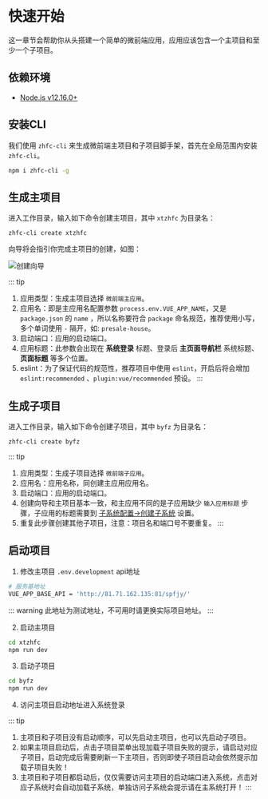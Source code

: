 # 快速开始

这一章节会帮助你从头搭建一个简单的微前端应用，应用应该包含一个主项目和至少一个子项目。

## 依赖环境

- [Node.js v12.16.0+](https://nodejs.org/en/)

## 安装CLI

我们使用 `zhfc-cli` 来生成微前端主项目和子项目脚手架，首先在全局范围内安装 `zhfc-cli`。

``` bash
npm i zhfc-cli -g
```

## 生成主项目

进入工作目录，输入如下命令创建主项目，其中 `xtzhfc` 为目录名：

``` base
zhfc-cli create xtzhfc
```

向导将会指引你完成主项目的创建，如图：

![创建向导](/images/guide/zhfc-cli-create.jpg)

::: tip
1. 应用类型：生成主项目选择 `微前端主应用`。
2. 应用名：即是主应用名配置参数 `process.env.VUE_APP_NAME`，又是 `package.json` 的 `name` ，所以名称要符合 `package` 命名规范，推荐使用小写，多个单词使用 `-` 隔开，如: `presale-house`。
3. 启动端口：应用的启动端口。
4. 应用标题：此参数会出现在 **系统登录** 标题、登录后 **主页面导航栏** 系统标题、**页面标题** 等多个位置。
5. eslint：为了保证代码的规范性，推荐项目中使用 `eslint`，开启后将会增加 `eslint:recommended` 、`plugin:vue/recommended` 预设。
:::

## 生成子项目

进入工作目录，输入如下命令创建子项目，其中 `byfz` 为目录名：

``` base
zhfc-cli create byfz
```

::: tip
1. 应用类型：生成子项目选择 `微前端子应用`。
2. 应用名：应用名称，同创建主应用应用名。
3. 启动端口：应用的启动端口。
4. 创建向导和主项目基本一致，和主应用不同的是子应用缺少 `输入应用标题` 步骤，子应用的标题需要到 [子系统配置->创建子系统](./subsystem-config.md/#创建子系统) 设置。
5. 重复此步骤创建其他子项目，<span class='c-red'>注意：项目名和端口号不要重复。</span>
:::

## 启动项目

1. 修改主项目 `.env.development` api地址
``` bash
# 服务基地址
VUE_APP_BASE_API = 'http://81.71.162.135:81/spfjy/'
```
::: warning
此地址为测试地址，不可用时请更换实际项目地址。
:::

2. 启动主项目
``` bash
cd xtzhfc
npm run dev
```

3. 启动子项目
``` bash
cd byfz
npm run dev
```
4. 访问主项目启动地址进入系统登录

::: tip
1. 主项目和子项目没有启动顺序，可以先启动主项目，也可以先启动子项目。
2. 如果主项目启动后，点击子项目菜单出现加载子项目失败的提示，请启动对应子项目，<span class='c-red'>启动完成后需要刷新一下主项目</span>，否则即使子项目启动会依然提示加载子项目失败！
3. 主项目和子项目都启动后，<span class='c-red'>仅仅需要访问主项目的启动端口进入系统</span>，点击对应子系统时会自动加载子系统，单独访问子系统会提示请在主系统打开！
:::
